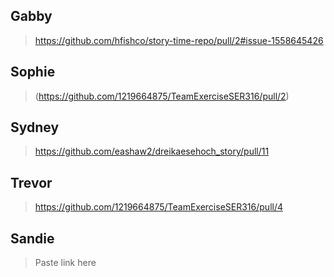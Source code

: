## Gabby
> https://github.com/hfishco/story-time-repo/pull/2#issue-1558645426
## Sophie 
> (https://github.com/1219664875/TeamExerciseSER316/pull/2)
## Sydney 
> https://github.com/eashaw2/dreikaesehoch_story/pull/11
## Trevor 
> https://github.com/1219664875/TeamExerciseSER316/pull/4
## Sandie
> Paste link here
